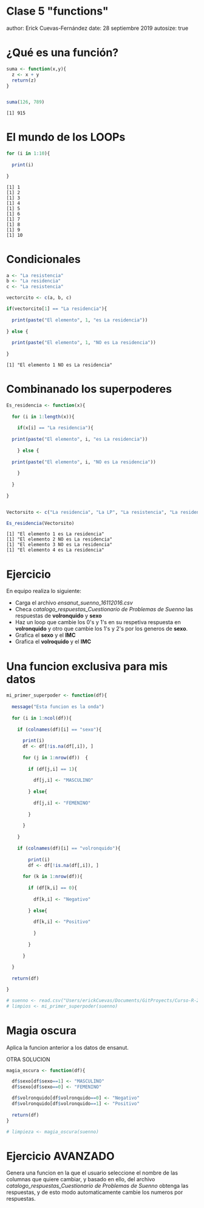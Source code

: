 Clase 5 "functions"
========================================================
author: Erick Cuevas-Fernández
date: 28 septiembre 2019
autosize: true

¿Qué es una función?
========================================================

```r
suma <- function(x,y){
  z <- x + y
  return(z)
}


suma(126, 789)
```

```
[1] 915
```



El mundo de los LOOPs
========================================================


```r
for (i in 1:10){
  
  print(i)
  
}
```

```
[1] 1
[1] 2
[1] 3
[1] 4
[1] 5
[1] 6
[1] 7
[1] 8
[1] 9
[1] 10
```



Condicionales
========================================================


```r
a <- "La resistencia"
b <- "La residencia"
c <- "La resistencia"

vectorcito <- c(a, b, c)

if(vectorcito[1] == "La residencia"){
  
  print(paste("El elemento", 1, "es La residencia"))
  
} else {
  
  print(paste("El elemento", 1, "NO es La residencia"))
  
}
```

```
[1] "El elemento 1 NO es La residencia"
```


Combinanado los superpoderes
========================================================


```r
Es_residencia <- function(x){
  
  for (i in 1:length(x)){
    
    if(x[i] == "La residencia"){
  
  print(paste("El elemento", i, "es La residencia"))
  
    } else {
  
  print(paste("El elemento", i, "NO es La residencia"))
  
    }
    
  }
  
}


Vectorsito <- c("La residencia", "La LP", "La resistencia", "La residencia")

Es_residencia(Vectorsito)
```

```
[1] "El elemento 1 es La residencia"
[1] "El elemento 2 NO es La residencia"
[1] "El elemento 3 NO es La residencia"
[1] "El elemento 4 es La residencia"
```


Ejercicio
========================================================

En equipo realiza lo siguiente:

- Carga el archivo *ensanut_suenno_16112016.csv*
- Checa *catalogo_respuestas_Cuestionario de Problemas de Suenno* las respuestas de **volronquido** y **sexo**
- Haz un loop que cambie los 0's y 1's en su respetiva respuesta en **volronquido** y otro que cambie los 1's y 2's por los generos de **sexo**.
- Grafica el **sexo** y el **IMC** 
- Grafica el **volroquido** y el **IMC**


Una funcion exclusiva para mis datos
========================================================


```r
mi_primer_superpoder <- function(df){
  
  message("Esta funcion es la onda")
  
  for (i in 1:ncol(df)){
    
    if (colnames(df)[i] == "sexo"){
      
      print(i)
      df <- df[!is.na(df[,i]), ]
      
      for (j in 1:nrow(df))  {
        
        if (df[j,i] == 1){
          
          df[j,i] <- "MASCULINO"
          
        } else{
          
          df[j,i] <- "FEMENINO"
          
        }
        
      }
      
    } 
      
    if (colnames(df)[i] == "volronquido"){
      
        print(i)
        df <- df[!is.na(df[,i]), ]
        
      for (k in 1:nrow(df)){
        
        if (df[k,i] == 0){
          
          df[k,i] <- "Negativo"
          
        } else{
          
          df[k,i] <- "Positivo"
          
          }
        
        }
      
      }
    
  }
  
  return(df)

}

# suenno <- read.csv("Users/erickCuevas/Documents/GitProyects/Curso-R-2019/Seccion_Nutricion/Cuestionario_de_Problemas_de_Suenno/ensanut_suenno_16112016.csv")
# limpios <- mi_primer_superpoder(suenno)
```

Magia oscura
========================================================

Aplica la funcion anterior a los datos de ensanut.

OTRA SOLUCION


```r
magia_oscura <- function(df){

  df$sexo[df$sexo==1] <- "MASCULINO"
  df$sexo[df$sexo==0] <- "FEMENINO"

  df$volronquido[df$volronquido==0] <- "Negativo"
  df$volronquido[df$volronquido==1] <- "Positivo"
  
  return(df)
}

# limpieza <- magia_oscura(suenno)
```


Ejercicio AVANZADO
========================================================

Genera una funcion en la que el usuario seleccione el nombre de las columnas que quiere cambiar, y basado en ello, del archivo *catalogo_respuestas_Cuestionario de Problemas de Suenno* obtenga las respuestas, y de esto modo automaticamente cambie los numeros por respuestas. 



